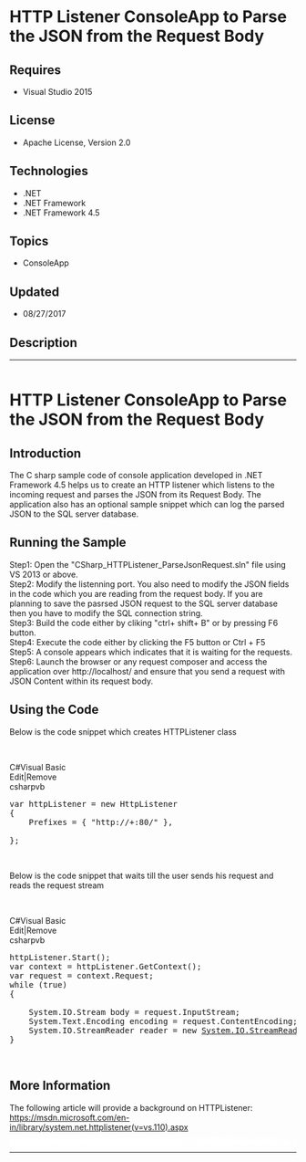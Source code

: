 # HTTP Listener ConsoleApp to Parse the JSON from the Request Body
## Requires
- Visual Studio 2015
## License
- Apache License, Version 2.0
## Technologies
- .NET
- .NET Framework
- .NET Framework 4.5
## Topics
- ConsoleApp
## Updated
- 08/27/2017
## Description

<hr>
<div><a href="http://blogs.msdn.com/b/onecode" style="margin-top:3px"><img src="-onecodesampletopbanner1" alt="">
</a></div>
<h1>HTTP Listener ConsoleApp to Parse the JSON from the Request Body</h1>
<h2>Introduction</h2>
<p class="MsoNormal">The C sharp sample code of console application developed in .NET Framework 4.5 helps us to create an HTTP listener which listens to the incoming request and parses the JSON from its Request Body. The application also has an optional sample
 snippet which can log the parsed JSON to the SQL server database.</p>
<h2>Running the Sample</h2>
<p class="MsoNormal">Step1: Open the &quot;CSharp_HTTPListener_ParseJsonRequest.sln&quot; file using VS 2013 or above.
<br>
Step2: Modify the listenning port. You also need to modify the JSON fields in the code which you are reading from the request body. If you are planning to save the pasrsed JSON request to the SQL server database then you have to modify the SQL connection string.
<br>
Step3: Build the code either by cliking &quot;ctrl&#43; shift&#43; B&quot; or by pressing F6 button.
<br>
Step4: Execute the code either by clicking the F5 button or Ctrl &#43; F5 <br>
Step5: A console appears which indicates that it is waiting for the requests. <br>
Step6: Launch the browser or any request composer and access the application over http://localhost/ and ensure that you send a request with JSON Content within its request body.</p>
<h2>Using the Code</h2>
<p class="MsoNormal">Below is the code snippet which creates HTTPListener class</p>
<p class="MsoNormal">&nbsp;</p>
<div class="scriptcode">
<div class="pluginEditHolder" pluginCommand="mceScriptCode">
<div class="title"><span>C#</span><span>Visual Basic</span></div>
<div class="pluginLinkHolder"><span class="pluginEditHolderLink">Edit</span>|<span class="pluginRemoveHolderLink">Remove</span></div>
<span class="hidden">csharp</span><span class="hidden">vb</span>


<div class="preview">
<pre class="csharp">var&nbsp;httpListener&nbsp;=&nbsp;<span class="cs__keyword">new</span>&nbsp;HttpListener&nbsp;
{&nbsp;
&nbsp;&nbsp;&nbsp;&nbsp;Prefixes&nbsp;=&nbsp;{&nbsp;<span class="cs__string">&quot;http://&#43;:80/&quot;</span>&nbsp;},&nbsp;
&nbsp;
};</pre>
</div>
</div>
</div>
<p>&nbsp;</p>
<p>Below is the code snippet that waits till the user sends his request and reads the request stream</p>
<p>&nbsp;</p>
<div class="scriptcode">
<div class="pluginEditHolder" pluginCommand="mceScriptCode">
<div class="title"><span>C#</span><span>Visual Basic</span></div>
<div class="pluginLinkHolder"><span class="pluginEditHolderLink">Edit</span>|<span class="pluginRemoveHolderLink">Remove</span></div>
<span class="hidden">csharp</span><span class="hidden">vb</span>


<div class="preview">
<pre class="csharp">httpListener.Start();&nbsp;
var&nbsp;context&nbsp;=&nbsp;httpListener.GetContext();&nbsp;
var&nbsp;request&nbsp;=&nbsp;context.Request;&nbsp;
<span class="cs__keyword">while</span>&nbsp;(<span class="cs__keyword">true</span>)&nbsp;
{&nbsp;
&nbsp;
&nbsp;&nbsp;&nbsp;&nbsp;System.IO.Stream&nbsp;body&nbsp;=&nbsp;request.InputStream;&nbsp;
&nbsp;&nbsp;&nbsp;&nbsp;System.Text.Encoding&nbsp;encoding&nbsp;=&nbsp;request.ContentEncoding;&nbsp;
&nbsp;&nbsp;&nbsp;&nbsp;System.IO.StreamReader&nbsp;reader&nbsp;=&nbsp;<span class="cs__keyword">new</span>&nbsp;<a class="libraryLink" href="https://msdn.microsoft.com/en-US/library/System.IO.StreamReader.aspx" target="_blank" title="Auto generated link to System.IO.StreamReader">System.IO.StreamReader</a>(body,&nbsp;encoding);&nbsp;
}&nbsp;
</pre>
</div>
</div>
</div>
<p>&nbsp;</p>
<h2>More Information</h2>
<p>The following article will provide a background on HTTPListener:<br>
<a href="https://msdn.microsoft.com/en-in/library/system.net.httplistener(v=vs.110).aspx">https://msdn.microsoft.com/en-in/library/system.net.httplistener(v=vs.110).aspx</a></p>
<p style="line-height:0.6pt; color:white">Microsoft All-In-One Code Framework is a free, centralized code sample library driven by developers' real-world pains and needs. The goal is to provide customer-driven code samples for all Microsoft development technologies,
 and reduce developers' efforts in solving typical programming tasks. Our team listens to developers&rsquo; pains in the MSDN forums, social media and various DEV communities. We write code samples based on developers&rsquo; frequently asked programming tasks,
 and allow developers to download them with a short sample publishing cycle. Additionally, we offer a free code sample request service. It is a proactive way for our developer community to obtain code samples directly from Microsoft.</p>
<hr>
<div><a href="http://go.microsoft.com/?linkid=9759640" style="margin-top:3px"><img src="-onecodelogo" alt="">
</a></div>

